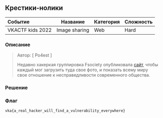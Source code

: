 ## Крестики-нолики

| Событие | Название | Категория | Сложность |
| :------ | ---- | ---- | ---- |
| VKACTF kids 2022 | Image sharing  | Web | Hard |

  
### Описание


> Автор: [ Po4est ]
>
> Недавно хакеркая группировка Fsociety опубликовала [сайт]("http://image-board.vkactf.ru"), чтобы каждый мог загрузить туда свое фото, и показать всему миру свое отношение к несправедливости современного общества.


### Решение



### Флаг

```
vka{a_real_hacker_will_find_a_vulnerability_everywhere}
```

